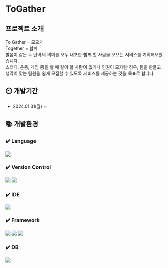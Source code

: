 # ToGather

## 프로젝트 소개
To Gather = 모으기<br>
Together = 함께<br>
발음이 같은 두 단어의 의미를 모두 내포한 함께 할 사람을 모으는 서비스를 기획해보았습니다.<br>
스터디, 운동, 게임 등을 할 때 같이 할 사람이 없거나 인원이 모자란 경우, 팀을 만들고 생각이 맞는 팀원을 쉽게 모집할 수 있도록 서비스를 제공하는 것을 목표로 합니다.

## ⏲️ 개발기간
- 2024.01.31(월) ~

## 📚️ 개발환경

### ✔️ Language
<img src="https://img.shields.io/badge/kotlin-7F52FF?style=for-the-badge&logo=kotlin&logoColor=white">

### ✔️ Version Control
<img src="https://img.shields.io/badge/git-F05032?style=for-the-badge&logo=git&logoColor=white"> <img src="https://img.shields.io/badge/github-181717?style=for-the-badge&logo=github&logoColor=white">

### ✔️ IDE
<img src="https://img.shields.io/badge/intellij idea-000000?style=for-the-badge&logo=intellijidea&logoColor=white">

### ✔️ Framework
<img src="https://img.shields.io/badge/spring-6DB33F?style=for-the-badge&logo=spring&logoColor=white"> <img src="https://img.shields.io/badge/springboot-6DB33F?style=for-the-badge&logo=springboot&logoColor=white"> <img src="https://img.shields.io/badge/spring security-6DB33F?style=for-the-badge&logo=springsecurity&logoColor=white">

### ✔️ DB
<img src="https://img.shields.io/badge/supabase-3FCF8E?style=for-the-badge&logo=supabase&logoColor=white">
